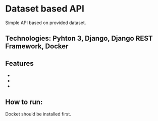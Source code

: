 # Dataset based API

Simple API based on provided dataset.

## Technologies: Pyhton 3, Django, Django REST Framework, Docker

## Features
-
-
-

## How to run:

Docket should be installed first.


